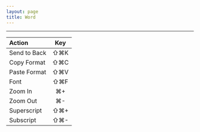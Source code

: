 ```yaml
---
layout: page
title: Word
---
```


---

| Action                           | Key          |
| :------------------------------- | :----------: |
| Send to Back                     | ⇧⌘K          |
| Copy Format                      | ⇧⌘C          |
| Paste Format                     | ⇧⌘V          |
| Font                             | ⇧⌘F          |
| Zoom In                          | ⌘+           |
| Zoom Out                         | ⌘-           |
| Superscript                      |   ⇧⌘+           |
| Subscript                        |  ⇧⌘-           |
